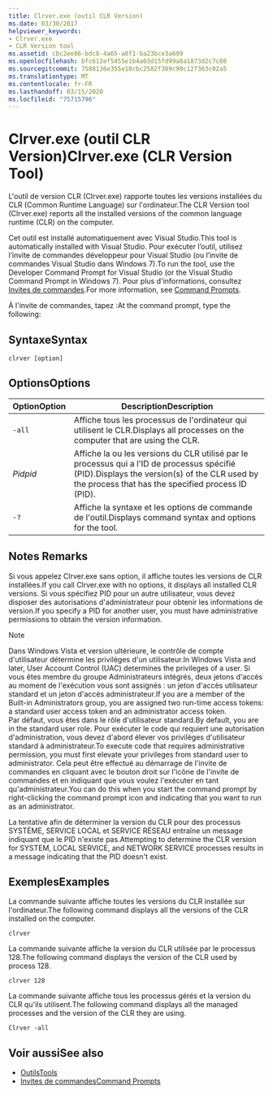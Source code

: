 ```yaml
---
title: Clrver.exe (outil CLR Version)
ms.date: 03/30/2017
helpviewer_keywords:
- Clrver.exe
- CLR Version tool
ms.assetid: cbc2ee86-bdc8-4a65-a8f1-ba23bce3a699
ms.openlocfilehash: bfc612ef5455e1b4a03d15fd99a8a1873d2c7c08
ms.sourcegitcommit: 7588136e355e10cbc2582f389c90c127363c02a5
ms.translationtype: MT
ms.contentlocale: fr-FR
ms.lasthandoff: 03/15/2020
ms.locfileid: "75715796"
---
```

# <a name="clrverexe-clr-version-tool"></a><span data-ttu-id="1c0c8-102">Clrver.exe (outil CLR Version)</span><span class="sxs-lookup"><span data-stu-id="1c0c8-102">Clrver.exe (CLR Version Tool)</span></span>
<span data-ttu-id="1c0c8-103">L'outil de version CLR (Clrver.exe) rapporte toutes les versions installées du CLR (Common Runtime Language) sur l'ordinateur.</span><span class="sxs-lookup"><span data-stu-id="1c0c8-103">The CLR Version tool (Clrver.exe) reports all the installed versions of the common language runtime (CLR) on the computer.</span></span>  
  
 <span data-ttu-id="1c0c8-104">Cet outil est installé automatiquement avec Visual Studio.</span><span class="sxs-lookup"><span data-stu-id="1c0c8-104">This tool is automatically installed with Visual Studio.</span></span> <span data-ttu-id="1c0c8-105">Pour exécuter l’outil, utilisez l’invite de commandes développeur pour Visual Studio (ou l’invite de commandes Visual Studio dans Windows 7).</span><span class="sxs-lookup"><span data-stu-id="1c0c8-105">To run the tool, use the Developer Command Prompt for Visual Studio (or the Visual Studio Command Prompt in Windows 7).</span></span> <span data-ttu-id="1c0c8-106">Pour plus d'informations, consultez [Invites de commandes](developer-command-prompt-for-vs.md).</span><span class="sxs-lookup"><span data-stu-id="1c0c8-106">For more information, see [Command Prompts](developer-command-prompt-for-vs.md).</span></span>  
  
 <span data-ttu-id="1c0c8-107">À l'invite de commandes, tapez :</span><span class="sxs-lookup"><span data-stu-id="1c0c8-107">At the command prompt, type the following:</span></span>  
  
## <a name="syntax"></a><span data-ttu-id="1c0c8-108">Syntaxe</span><span class="sxs-lookup"><span data-stu-id="1c0c8-108">Syntax</span></span>  
  
```console  
clrver [option]  
```  
  
## <a name="options"></a><span data-ttu-id="1c0c8-109">Options</span><span class="sxs-lookup"><span data-stu-id="1c0c8-109">Options</span></span>  
  
|<span data-ttu-id="1c0c8-110">Option</span><span class="sxs-lookup"><span data-stu-id="1c0c8-110">Option</span></span>|<span data-ttu-id="1c0c8-111">Description</span><span class="sxs-lookup"><span data-stu-id="1c0c8-111">Description</span></span>|  
|------------|-----------------|  
|`-all`|<span data-ttu-id="1c0c8-112">Affiche tous les processus de l'ordinateur qui utilisent le CLR.</span><span class="sxs-lookup"><span data-stu-id="1c0c8-112">Displays all processes on the computer that are using the CLR.</span></span>|  
|<span data-ttu-id="1c0c8-113">*Pid*</span><span class="sxs-lookup"><span data-stu-id="1c0c8-113">*pid*</span></span>|<span data-ttu-id="1c0c8-114">Affiche la ou les versions du CLR utilisé par le processus qui a l'ID de processus spécifié (PID).</span><span class="sxs-lookup"><span data-stu-id="1c0c8-114">Displays the version(s) of the CLR used by the process that has the specified process ID (PID).</span></span>|  
|`-?`|<span data-ttu-id="1c0c8-115">Affiche la syntaxe et les options de commande de l'outil.</span><span class="sxs-lookup"><span data-stu-id="1c0c8-115">Displays command syntax and options for the tool.</span></span>|  
  
## <a name="remarks"></a><span data-ttu-id="1c0c8-116">Notes </span><span class="sxs-lookup"><span data-stu-id="1c0c8-116">Remarks</span></span>  
 <span data-ttu-id="1c0c8-117">Si vous appelez Clrver.exe sans option, il affiche toutes les versions de CLR installées.</span><span class="sxs-lookup"><span data-stu-id="1c0c8-117">If you call Clrver.exe with no options, it displays all installed CLR versions.</span></span> <span data-ttu-id="1c0c8-118">Si vous spécifiez PID pour un autre utilisateur, vous devez disposer des autorisations d'administrateur pour obtenir les informations de version.</span><span class="sxs-lookup"><span data-stu-id="1c0c8-118">If you specify a PID for another user, you must have administrative permissions to obtain the version information.</span></span>  
  
> [!NOTE]
> <span data-ttu-id="1c0c8-119">Dans Windows Vista et version ultérieure, le contrôle de compte d'utilisateur détermine les privilèges d'un utilisateur.</span><span class="sxs-lookup"><span data-stu-id="1c0c8-119">In Windows Vista and later, User Account Control (UAC) determines the privileges of a user.</span></span> <span data-ttu-id="1c0c8-120">Si vous êtes membre du groupe Administrateurs intégrés, deux jetons d'accès au moment de l'exécution vous sont assignés : un jeton d'accès utilisateur standard et un jeton d'accès administrateur.</span><span class="sxs-lookup"><span data-stu-id="1c0c8-120">If you are a member of the Built-in Administrators group, you are assigned two run-time access tokens: a standard user access token and an administrator access token.</span></span> <span data-ttu-id="1c0c8-121">Par défaut, vous êtes dans le rôle d'utilisateur standard.</span><span class="sxs-lookup"><span data-stu-id="1c0c8-121">By default, you are in the standard user role.</span></span> <span data-ttu-id="1c0c8-122">Pour exécuter le code qui requiert une autorisation d'administration, vous devez d'abord élever vos privilèges d'utilisateur standard à administrateur.</span><span class="sxs-lookup"><span data-stu-id="1c0c8-122">To execute code that requires administrative permission, you must first elevate your privileges from standard user to administrator.</span></span> <span data-ttu-id="1c0c8-123">Cela peut être effectué au démarrage de l'invite de commandes en cliquant avec le bouton droit sur l'icône de l'invite de commandes et en indiquant que vous voulez l'exécuter en tant qu'administrateur.</span><span class="sxs-lookup"><span data-stu-id="1c0c8-123">You can do this when you start the command prompt by right-clicking the command prompt icon and indicating that you want to run as an administrator.</span></span>  
  
 <span data-ttu-id="1c0c8-124">La tentative afin de déterminer la version du CLR pour des processus SYSTÈME, SERVICE LOCAL et SERVICE RÉSEAU entraîne un message indiquant que le PID n'existe pas.</span><span class="sxs-lookup"><span data-stu-id="1c0c8-124">Attempting to determine the CLR version for SYSTEM, LOCAL SERVICE, and NETWORK SERVICE processes results in a message indicating that the PID doesn't exist.</span></span>  
  
## <a name="examples"></a><span data-ttu-id="1c0c8-125">Exemples</span><span class="sxs-lookup"><span data-stu-id="1c0c8-125">Examples</span></span>  
 <span data-ttu-id="1c0c8-126">La commande suivante affiche toutes les versions du CLR installée sur l'ordinateur.</span><span class="sxs-lookup"><span data-stu-id="1c0c8-126">The following command displays all the versions of the CLR installed on the computer.</span></span>  
  
 `clrver`  
  
 <span data-ttu-id="1c0c8-127">La commande suivante affiche la version du CLR utilisée par le processus 128.</span><span class="sxs-lookup"><span data-stu-id="1c0c8-127">The following command displays the version of the CLR used by process 128.</span></span>  
  
 `clrver 128`  
  
 <span data-ttu-id="1c0c8-128">La commande suivante affiche tous les processus gérés et la version du CLR qu'ils utilisent.</span><span class="sxs-lookup"><span data-stu-id="1c0c8-128">The following command displays all the managed processes and the version of the CLR they are using.</span></span>  
  
 `Clrver -all`  
  
## <a name="see-also"></a><span data-ttu-id="1c0c8-129">Voir aussi</span><span class="sxs-lookup"><span data-stu-id="1c0c8-129">See also</span></span>

- [<span data-ttu-id="1c0c8-130">Outils</span><span class="sxs-lookup"><span data-stu-id="1c0c8-130">Tools</span></span>](index.md)
- [<span data-ttu-id="1c0c8-131">Invites de commandes</span><span class="sxs-lookup"><span data-stu-id="1c0c8-131">Command Prompts</span></span>](developer-command-prompt-for-vs.md)
